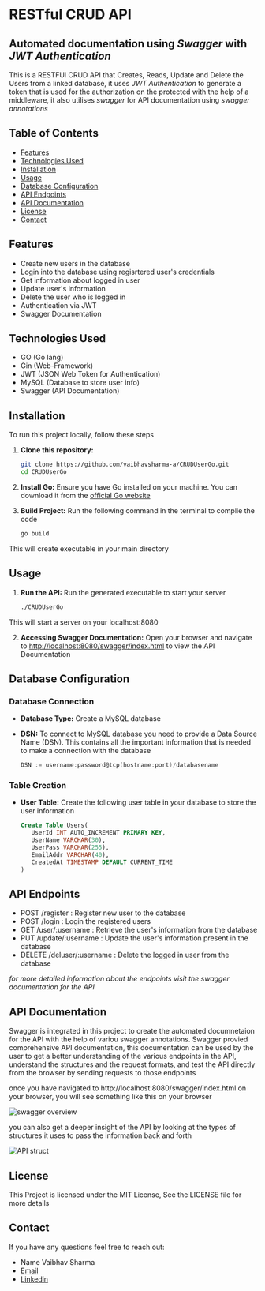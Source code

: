 # RESTful CRUD API
## Automated documentation using _Swagger_ with _JWT Authentication_
This is a RESTFUl CRUD API that Creates, Reads, Update and Delete the Users from a linked database, it uses _JWT Authentication_ to generate a token that is used for the authorization on the protected with the help of a middleware, it also utilises _swagger_ for API documentation using _swagger annotations_

## Table of Contents
- [Features](#features)
- [Technologies Used](#technologies-used)
- [Installation](#installation)
- [Usage](#usage)
- [Database Configuration](#database-configuration)
- [API Endpoints](#api-endpoints)
- [API Documentation](#api-documentation)
- [License](#license)
- [Contact](#contact)

## Features
- Create new users in the database
- Login into the database using regisrtered user's credentials
- Get information about logged in user
- Update user's information
- Delete the user who is logged in
- Authentication via JWT
- Swagger Documentation

## Technologies Used
- GO (Go lang)
- Gin (Web-Framework)
- JWT (JSON Web Token for Authentication)
- MySQL (Database to store user info)
- Swagger (API Documentation)

## Installation
To run this project locally, follow these steps

1. **Clone this repository:**
   
   ```bash
   git clone https://github.com/vaibhavsharma-a/CRUDUserGo.git
   cd CRUDUserGo

2. **Install Go:** Ensure you have Go installed on your machine. You can download it from the [official Go website](https://go.dev/dl/)
   
3. **Build Project:** Run the following command in the terminal to complie the code
   
   ```bash
   go build
This will create executable in your main directory

## Usage

1. **Run the API:** Run the generated executable to start your server
   ```bash
   ./CRUDUserGo
This will start a server on your localhost:8080

2. **Accessing Swagger Documentation:** Open your browser and navigate to [http://localhost:8080/swagger/index.html](http://localhost:8080/swagger/index.html) to view the API Documentation

## Database Configuration

### Database Connection

- **Database Type:** Create a MySQL database
  
- **DSN:** To connect to MySQL database you need to provide a Data Source Name (DSN). This contains all the important information that is needed to make a connection with the database
  ```Go
  DSN := username:password@tcp(hostname:port)/databasename

### Table Creation

- **User Table:** Create the following user table in your database to store the user information
   ```sql
   Create Table Users(
      UserId INT AUTO_INCREMENT PRIMARY KEY,
      UserName VARCHAR(30),
      UserPass VARCHAR(255),
      EmailAddr VARCHAR(40),
      CreatedAt TIMESTAMP DEFAULT CURRENT_TIME
   )

## API Endpoints

- POST /register : Register new user to the database
- POST /login : Login the registered users
- GET /user/:username : Retrieve the user's information from the database
- PUT /update/:username : Update the user's information present in the database
- DELETE /deluser/:username : Delete the logged in user from the database

_for more detailed information about the endpoints visit the swagger documentation for the API_

## API Documentation

Swagger is integrated in this project to create the automated documnetaion for the API with the help of variou swagger annotations. Swagger provied comprehensive API documentation, this documentation can be used by the user to get a better understanding of the various endpoints in the API, understand the structures and the request formats, and test the API directly from the browser by sending requests to those endpoints 

once you have navigated to http://localhost:8080/swagger/index.html on your browser, you will see something like this on your browser

![swagger overview](images/swagger.png)

you can also get a deeper insight of the API by looking at the types of structures it uses to pass the information back and forth

![API struct](images/models.png)

## License

This Project is licensed under the MIT License, See the LICENSE file for more details

## Contact

If you have any questions feel free to reach out:

- Name Vaibhav Sharma
- [Email](Vaibhav1863sharma@gmail.com)
- [Linkedin](https://www.linkedin.com/in/sharmaaavaibhav/)
  


  
